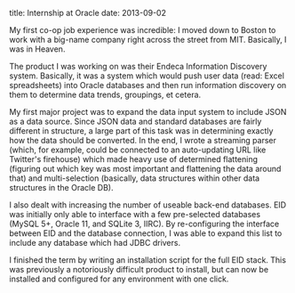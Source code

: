 title: Internship at Oracle
date: 2013-09-02

My first co-op job experience was incredible: I moved down to Boston to work
with a big-name company right across the street from MIT. Basically, I was in
Heaven.

The product I was working on was their Endeca Information Discovery system.
Basically, it was a system which would push user data (read: Excel spreadsheets)
into Oracle databases and then run information discovery on them to determine
data trends, groupings, et cetera.

My first major project was to expand the data input system to include JSON as a
data source. Since JSON data and standard databases are fairly different in
structure, a large part of this task was in determining exactly how the data
should be converted. In the end, I wrote a streaming parser (which, for example,
could be connected to an auto-updating URL like Twitter's firehouse) which made
heavy use of determined flattening (figuring out which key was most important
and flattening the data around that) and multi-selection (basically, data
structures within other data structures in the Oracle DB).

I also dealt with increasing the number of useable back-end databases. EID was
initially only able to interface with a few pre-selected databases (MySQL 5+,
Oracle 11, and SQLite 3, IIRC). By re-configuring the interface between EID and
the database connection, I was able to expand this list to include any database
which had JDBC drivers.

I finished the term by writing an installation script for the full EID stack.
This was previously a notoriously difficult product to install, but can now be
installed and configured for any environment with one click.
